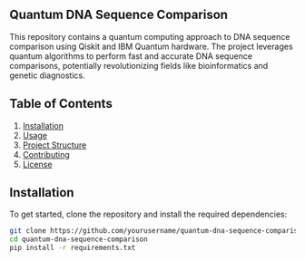 ## Quantum DNA Sequence Comparison

This repository contains a quantum computing approach to DNA sequence comparison using Qiskit and IBM Quantum hardware. The project leverages quantum algorithms to perform fast and accurate DNA sequence comparisons, potentially revolutionizing fields like bioinformatics and genetic diagnostics.

## Table of Contents
1. [Installation](requirements.txt)
2. [Usage](USAGE.md)
3. [Project Structure](project_structure.txt)
4. [Contributing](CONTRIBUTING.md)
5. [License](LICENSE)

## Installation

To get started, clone the repository and install the required dependencies:

```bash
git clone https://github.com/yourusername/quantum-dna-sequence-comparison.git
cd quantum-dna-sequence-comparison
pip install -r requirements.txt
